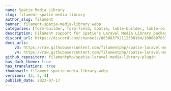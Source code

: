 ```yaml
---
name: Spatie Media Library
slug: filament-spatie-media-library
author_slug: filament
banner: filament-spatie-media-library.webp
categories: [form-builder, form-field, spatie, table-builder, table-column]
description: Filament support for Spatie's Laravel Media Library package.
discord_url: https://discord.com/channels/883083792112300104/1080807837833384017
docs_urls:
    v3: https://raw.githubusercontent.com/filamentphp/spatie-laravel-media-library-plugin/3.x/README.md
    v4: https://raw.githubusercontent.com/filamentphp/spatie-laravel-media-library-plugin/4.x/README.md
github_repository: filamentphp/spatie-laravel-media-library-plugin
has_dark_theme: true
has_translations: true
thumbnail: filament-spatie-media-library.webp
versions: [2, 3, 4]
publish_date: 2023-07-17
---
```

